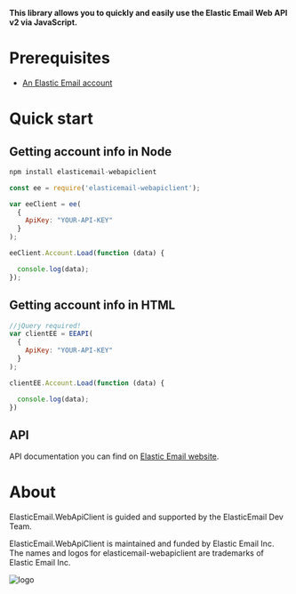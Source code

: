 **This library allows you to quickly and easily use the Elastic Email Web API v2 via JavaScript.**

# Prerequisites #
* [An Elastic Email account](https://elasticemail.com/account/)

# Quick start #

## Getting account info in Node ##
```js	
npm install elasticemail-webapiclient
```
```js	
const ee = require('elasticemail-webapiclient');

var eeClient = ee(
  {
    ApiKey: "YOUR-API-KEY"
  }
);

eeClient.Account.Load(function (data) {

  console.log(data);
});
```
## Getting account info in HTML ##
```js
//jQuery required!
var clientEE = EEAPI(
  {
    ApiKey: "YOUR-API-KEY"
  }
);

clientEE.Account.Load(function (data) {

  console.log(data);
})
```

## API ##
API documentation you can find on [Elastic Email website](https://api.elasticemail.com/public/help).

# About #
ElasticEmail.WebApiClient is guided and supported by the ElasticEmail Dev Team.

ElasticEmail.WebApiClient is maintained and funded by Elastic Email Inc. The names and logos for elasticemail-webapiclient are trademarks of Elastic Email Inc.

![logo](https://elasticemail.com/files/ee_200x200.png )